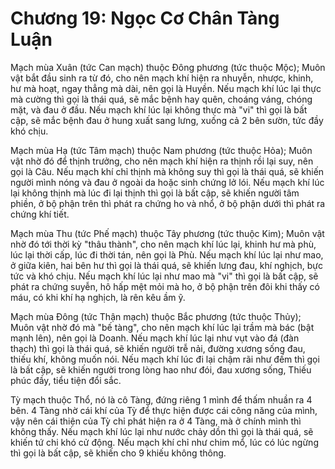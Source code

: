 # Chương 19: Ngọc Cơ Chân Tàng Luận

Mạch mùa Xuân (tức Can mạch) thuộc Đông phương (tức thuộc Mộc); Muôn vật bắt đầu
sinh ra từ đó, cho nên mạch khí hiện ra nhuyễn, nhược, khinh, hư mà hoạt, ngay
thẳng mà dài, nên gọi là Huyền. Nếu mạch khí lúc lại thực mà cường thì gọi là
thái quá, sẽ mắc bệnh hay quên, choáng váng, chóng mặt, và đau ở đầu. Nếu mạch
khí lúc lại không thực mà "vi" thì gọi là bất cập, sẽ mắc bệnh đau ở hung xuất
sang lưng, xuống cả 2 bên sườn, tức đầy khó chịu.

Mạch mùa Hạ (tức Tâm mạch) thuộc Nam phương (tức thuộc Hỏa); Muôn vật nhờ đó để
thịnh trưởng, cho nên mạch khí hiện ra thịnh rồi lại suy, nên gọi là Câu. Nếu
mạch khí chỉ thịnh mà không suy thì gọi là thái quá, sẽ khiến người mình nóng và
đau ở ngoài da hoặc sinh chứng lở lói. Nếu mạch khí lúc lại không thịnh mà lúc đi
lại thịnh thì gọi là bất cập, sẽ khiến người tâm phiền, ở bộ phận trên thì phát
ra chứng ho và nhổ, ở bộ phận dưới thì phát ra chứng khí tiết.

Mạch mùa Thu (tức Phế mạch) thuộc Tây phương (tức thuộc Kim); Muôn vật nhờ đó tới
thời kỳ "thâu thành", cho nên mạch khí lúc lại, khinh hư mà phù, lúc lại thời
cấp, lúc đi thời tán, nên gọi là Phù. Nếu mạch khí lúc lại như mao, ở giữa kiên,
hai bên hư thì gọi là thái quá, sẽ khiến lưng đau, khí nghịch, bực tức và khó
chịu. Nếu mạch khí lúc lại như mao mà "vi" thì gọi là bất cập, sẽ phát ra chứng
suyễn, hô hấp mệt mỏi mà ho, ở bộ phận trên đôi khi thấy có máu, có khi khí hạ
nghịch, là rên kêu ầm ỹ.

Mạch mùa Đông (tức Thận mạch) thuộc Bắc phương (tức thuộc Thủy); Muôn vật nhờ đó
mà "bế tàng", cho nên mạch khí lúc lại trầm mà bác (bật mạnh lên), nên gọi là
Doanh. Nếu mạch khí lúc lại như vụt vào đá (đàn thạch) thì gọi là thái quá, sẽ
khiến người trễ nải, đường xương sống đau, thiếu khí, không muốn nói. Nếu mạch
khí lúc đi lại chậm rãi như đếm thì gọi là bất cập, sẽ khiến người trong lòng hao
như đói, đau xương sống, Thiếu phúc đầy, tiểu tiện đổi sắc.

Tỳ mạch thuộc Thổ, nó là cô Tàng, đứng riêng 1 mình để thấm nhuần ra 4 bên. 4
Tàng nhờ cái khí của Tỳ để thực hiện được cái công năng của mình, vậy nên cái
thiện của Tỳ chỉ phát hiện ra ở 4 Tàng, mà ở chính mình thì không thấy. Nếu mạch
khí lúc lại như nước chảy dồn thì gọi là thái quá, sẽ khiến tứ chi khó cử động.
Nếu mạch khí chỉ như chim mổ, lúc có lúc ngừng thì gọi là bất cập, sẽ khiến cho
9 khiếu không thông.

